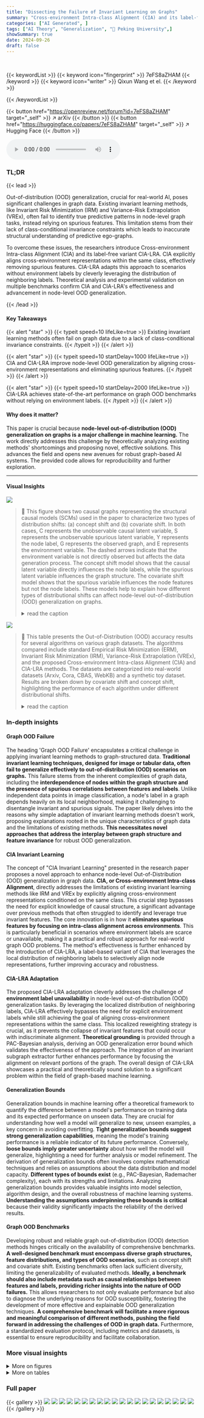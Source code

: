 ```yaml
---
title: "Dissecting the Failure of Invariant Learning on Graphs"
summary: "Cross-environment Intra-class Alignment (CIA) and its label-free variant, CIA-LRA, significantly improve node-level OOD generalization on graphs by aligning representations and eliminating spurious fe..."
categories: ["AI Generated", ]
tags: ["AI Theory", "Generalization", "🏢 Peking University",]
showSummary: true
date: 2024-09-26
draft: false
---
```


<br>

{{< keywordList >}}
{{< keyword icon="fingerprint" >}} 7eFS8aZHAM {{< /keyword >}}
{{< keyword icon="writer" >}} Qixun Wang et el. {{< /keyword >}}
 
{{< /keywordList >}}

{{< button href="https://openreview.net/forum?id=7eFS8aZHAM" target="_self" >}}
↗ arXiv
{{< /button >}}
{{< button href="https://huggingface.co/papers/7eFS8aZHAM" target="_self" >}}
↗ Hugging Face
{{< /button >}}



<audio controls>
    <source src="https://ai-paper-reviewer.com/7eFS8aZHAM/podcast.wav" type="audio/wav">
    Your browser does not support the audio element.
</audio>


### TL;DR


{{< lead >}}

Out-of-distribution (OOD) generalization, crucial for real-world AI, poses significant challenges in graph data.  Existing invariant learning methods, like Invariant Risk Minimization (IRM) and Variance-Risk Extrapolation (VREx), often fail to identify true predictive patterns in node-level graph tasks, instead relying on spurious features. This limitation stems from their lack of class-conditional invariance constraints which leads to inaccurate structural understanding of predictive ego-graphs.

To overcome these issues, the researchers introduce Cross-environment Intra-class Alignment (CIA) and its label-free variant CIA-LRA.  CIA explicitly aligns cross-environment representations within the same class, effectively removing spurious features.  CIA-LRA adapts this approach to scenarios without environment labels by cleverly leveraging the distribution of neighboring labels. Theoretical analysis and experimental validation on multiple benchmarks confirm CIA and CIA-LRA's effectiveness and advancement in node-level OOD generalization. 

{{< /lead >}}


#### Key Takeaways

{{< alert "star" >}}
{{< typeit speed=10 lifeLike=true >}} Existing invariant learning methods often fail on graph data due to a lack of class-conditional invariance constraints. {{< /typeit >}}
{{< /alert >}}

{{< alert "star" >}}
{{< typeit speed=10 startDelay=1000 lifeLike=true >}} CIA and CIA-LRA improve node-level OOD generalization by aligning cross-environment representations and eliminating spurious features. {{< /typeit >}}
{{< /alert >}}

{{< alert "star" >}}
{{< typeit speed=10 startDelay=2000 lifeLike=true >}} CIA-LRA achieves state-of-the-art performance on graph OOD benchmarks without relying on environment labels. {{< /typeit >}}
{{< /alert >}}

#### Why does it matter?
This paper is crucial because **node-level out-of-distribution (OOD) generalization on graphs is a major challenge in machine learning.**  The work directly addresses this challenge by theoretically analyzing existing methods' shortcomings and proposing novel, effective solutions. This advances the field and opens new avenues for robust graph-based AI systems.  The provided code allows for reproducibility and further exploration.

------
#### Visual Insights



![](https://ai-paper-reviewer.com/7eFS8aZHAM/figures_2_1.jpg)

> 🔼 This figure shows two causal graphs representing the structural causal models (SCMs) used in the paper to characterize two types of distribution shifts: (a) concept shift and (b) covariate shift. In both cases, C represents the unobservable causal latent variable, S represents the unobservable spurious latent variable, Y represents the node label, G represents the observed graph, and E represents the environment variable. The dashed arrows indicate that the environment variable is not directly observed but affects the data generation process. The concept shift model shows that the causal latent variable directly influences the node labels, while the spurious latent variable influences the graph structure.  The covariate shift model shows that the spurious variable influences the node features but not the node labels.  These models help to explain how different types of distributional shifts can affect node-level out-of-distribution (OOD) generalization on graphs.
> <details>
> <summary>read the caption</summary>
> Figure 1: Causal graphs of the SCMs considered in our work.
> </details>





![](https://ai-paper-reviewer.com/7eFS8aZHAM/tables_1_1.jpg)

> 🔼 This table presents the Out-of-Distribution (OOD) accuracy results for several algorithms on various graph datasets.  The algorithms compared include standard Empirical Risk Minimization (ERM), Invariant Risk Minimization (IRM), Variance-Risk Extrapolation (VREx), and the proposed Cross-environment Intra-class Alignment (CIA) and CIA-LRA methods. The datasets are categorized into real-world datasets (Arxiv, Cora, CBAS, WebKB) and a synthetic toy dataset. Results are broken down by covariate shift and concept shift,  highlighting the performance of each algorithm under different distributional shifts.
> <details>
> <summary>read the caption</summary>
> Table 1: Real-Cov./Con. are average OOD accuracy on the covariate/concept shift of Arxiv, Cora, CBAS, and WebKB. Toy denotes results on our toy synthetic graph OOD dataset.
> </details>





### In-depth insights


#### Graph OOD Failure
The heading 'Graph OOD Failure' encapsulates a critical challenge in applying invariant learning methods to graph-structured data.  **Traditional invariant learning techniques, designed for image or tabular data, often fail to generalize effectively to out-of-distribution (OOD) scenarios on graphs.** This failure stems from the inherent complexities of graph data, including the **interdependence of nodes within the graph structure and the presence of spurious correlations between features and labels**.  Unlike independent data points in image classification, a node's label in a graph depends heavily on its local neighborhood, making it challenging to disentangle invariant and spurious signals. The paper likely delves into the reasons why simple adaptation of invariant learning methods doesn't work, proposing explanations rooted in the unique characteristics of graph data and the limitations of existing methods.  **This necessitates novel approaches that address the interplay between graph structure and feature invariance** for robust OOD generalization.

#### CIA Invariant Learning
The concept of "CIA Invariant Learning" presented in the research paper proposes a novel approach to enhance node-level Out-of-Distribution (OOD) generalization in graph data.  **CIA, or Cross-environment Intra-class Alignment**, directly addresses the limitations of existing invariant learning methods like IRM and VREx by explicitly aligning cross-environment representations conditioned on the same class.  This crucial step bypasses the need for explicit knowledge of causal structure, a significant advantage over previous methods that often struggled to identify and leverage true invariant features.  The core innovation is in how it **eliminates spurious features by focusing on intra-class alignment across environments**. This is particularly beneficial in scenarios where environment labels are scarce or unavailable, making it a practical and robust approach for real-world graph OOD problems. The method's effectiveness is further enhanced by the introduction of CIA-LRA, a label-based variant of CIA that leverages the local distribution of neighboring labels to selectively align node representations, further improving accuracy and robustness.

#### CIA-LRA Adaptation
The proposed CIA-LRA adaptation cleverly addresses the challenge of **environment label unavailability** in node-level out-of-distribution (OOD) generalization tasks.  By leveraging the localized distribution of neighboring labels, CIA-LRA effectively bypasses the need for explicit environment labels while still achieving the goal of aligning cross-environment representations within the same class. This localized reweighting strategy is crucial, as it prevents the collapse of invariant features that could occur with indiscriminate alignment.  **Theoretical grounding** is provided through a PAC-Bayesian analysis, deriving an OOD generalization error bound which validates the effectiveness of the approach.  The integration of an invariant subgraph extractor further enhances performance by focusing the alignment on relevant portions of the graph. The overall design of CIA-LRA showcases a practical and theoretically sound solution to a significant problem within the field of graph-based machine learning.

#### Generalization Bounds
Generalization bounds in machine learning offer a theoretical framework to quantify the difference between a model's performance on training data and its expected performance on unseen data.  They are crucial for understanding how well a model will generalize to new, unseen examples, a key concern in avoiding overfitting.  **Tight generalization bounds suggest strong generalization capabilities**, meaning the model's training performance is a reliable indicator of its future performance. Conversely, **loose bounds imply greater uncertainty** about how well the model will generalize, highlighting a need for further analysis or model refinement.  The derivation of generalization bounds often involves complex mathematical techniques and relies on assumptions about the data distribution and model capacity. **Different types of bounds exist** (e.g., PAC-Bayesian, Rademacher complexity), each with its strengths and limitations.  Analyzing generalization bounds provides valuable insights into model selection, algorithm design, and the overall robustness of machine learning systems.  **Understanding the assumptions underpinning these bounds is critical** because their validity significantly impacts the reliability of the derived results.

#### Graph OOD Benchmarks
Developing robust and reliable graph out-of-distribution (OOD) detection methods hinges critically on the availability of comprehensive benchmarks.  **A well-designed benchmark must encompass diverse graph structures, feature distributions, and types of OOD scenarios**, such as concept shift and covariate shift.  Existing benchmarks often lack sufficient diversity, limiting the generalizability of evaluated methods.  **Ideally, a benchmark should also include metadata such as causal relationships between features and labels, providing richer insights into the nature of OOD failures.**  This allows researchers to not only evaluate performance but also to diagnose the underlying reasons for OOD susceptibility, fostering the development of more effective and explainable OOD generalization techniques. **A comprehensive benchmark will facilitate a more rigorous and meaningful comparison of different methods, pushing the field forward in addressing the challenges of OOD in graph data.**  Furthermore, a standardized evaluation protocol, including metrics and datasets, is essential to ensure reproducibility and facilitate collaboration.


### More visual insights

<details>
<summary>More on figures
</summary>


![](https://ai-paper-reviewer.com/7eFS8aZHAM/figures_5_1.jpg)

> 🔼 The figure illustrates the framework of the proposed CIA-LRA method, highlighting the invariant subgraph extractor, GNN encoder, localized alignment, reweighting alignment, and the total loss calculation. It emphasizes the method's ability to identify invariant features and eliminate spurious ones, even without environment labels, by focusing on local node pairs and weighting them based on their neighborhood label distribution discrepancies.
> <details>
> <summary>read the caption</summary>
> Figure 2. The overall framework of our proposed CIA-LRA. The invariant subgraph extractor Φθ identifies the invariant subgraph for each node. Then the GNN encoder φθ aggregates information from the estimated invariant subgraphs to output node representations. CIA-LRA mainly contains two strategies: localized alignment and reweighting alignment. Localized alignment: we restrict the alignment to a local range to avoid overalignment that may cause the collapse of invariant features (shown in Appendix D.1). Reweighting alignment: to better eliminate spurious features and preserve invariant features without using environment labels, we assign large weights to node pairs with significant discrepancies in heterophilic Neighborhood Label Distribution (NLD) and minor discrepancies in homophilic NLD. See Section 3.2 for a detailed analysis of CIA-LRA.
> </details>



![](https://ai-paper-reviewer.com/7eFS8aZHAM/figures_7_1.jpg)

> 🔼 This figure illustrates the framework of the proposed CIA-LRA method, which is designed for node-level out-of-distribution generalization on graphs without environment labels.  It details the steps of invariant subgraph extraction, GNN encoding, localized alignment (restricting alignment to local neighborhoods to avoid feature collapse), and reweighting alignment (prioritizing alignment of node pairs exhibiting significant discrepancies in heterophilic NLD and minor discrepancies in homophilic NLD to remove spurious features while preserving invariant ones).
> <details>
> <summary>read the caption</summary>
> Figure 2: The overall framework of our proposed CIA-LRA. The invariant subgraph extractor Φθ identifies the invariant subgraph for each node. Then the GNN encoder de aggregates information from the estimated invariant subgraphs to output node representations. CIA-LRA mainly contains two strategies: localized alignment and reweighting alignment. Localized alignment: we restrict the alignment to a local range to avoid overalignment that may cause the collapse of invariant features (shown in Appendix D.1). Reweighting alignment: to better eliminate spurious features and preserve invariant features without using environment labels, we assign large weights to node pairs with significant discrepancies in heterophilic Neighborhood Label Distribution (NLD) and minor discrepancies in homophilic NLD. See Section 3.2 for a detailed analysis of CIA-LRA.
> </details>



![](https://ai-paper-reviewer.com/7eFS8aZHAM/figures_9_1.jpg)

> 🔼 This figure shows the results of an ablation study comparing CIA and CIA-LRA on a synthetic dataset.  The left column displays the out-of-distribution (OOD) accuracy over training epochs for both methods. The middle column shows the variance of the invariant representation, and the right column shows the norm of the spurious representation.  The plots reveal that CIA-LRA is more effective at eliminating spurious features and preserving invariant features, leading to better OOD generalization performance compared to CIA, especially with a larger regularization parameter λ = 0.5.
> <details>
> <summary>read the caption</summary>
> Figure 3: Left: OOD test accuracy. Mid: the variance of the invariant representation. Right: the norm of the spurious representation. CIA and CIA-LRA use λ = 0.5 in this figure.
> </details>



![](https://ai-paper-reviewer.com/7eFS8aZHAM/figures_9_2.jpg)

> 🔼 The figure illustrates the framework of CIA-LRA, highlighting its key components: invariant subgraph extraction, GNN encoding, localized alignment, and reweighting alignment. Localized alignment focuses on aligning nearby nodes to prevent feature collapse, while reweighting alignment prioritizes aligning nodes with significant differences in heterophilic NLD and minor differences in homophilic NLD to eliminate spurious features.  The method leverages localized label distribution to effectively distinguish and preserve invariant features.
> <details>
> <summary>read the caption</summary>
> Figure 2: The overall framework of our proposed CIA-LRA. The invariant subgraph extractor Φθ identifies the invariant subgraph for each node. Then the GNN encoder de aggregates information from the estimated invariant subgraphs to output node representations. CIA-LRA mainly contains two strategies: localized alignment and reweighting alignment. Localized alignment: we restrict the alignment to a local range to avoid overalignment that may cause the collapse of invariant features (shown in Appendix D.1). Reweighting alignment: to better eliminate spurious features and preserve invariant features without using environment labels, we assign large weights to node pairs with significant discrepancies in heterophilic Neighborhood Label Distribution (NLD) and minor discrepancies in homophilic NLD. See Section 3.2 for a detailed analysis of CIA-LRA.
> </details>



![](https://ai-paper-reviewer.com/7eFS8aZHAM/figures_19_1.jpg)

> 🔼 This figure shows the results of an ablation study comparing the performance of CIA and CIA-LRA on a synthetic dataset.  The left panel displays OOD accuracy, demonstrating that CIA-LRA consistently maintains higher accuracy than CIA across training epochs. The middle panel shows the variance of the invariant representation, illustrating that CIA-LRA preserves higher variance, suggesting that it better maintains the invariant features. The right panel shows the norm (magnitude) of the spurious representation. CIA-LRA effectively reduces the norm of spurious features, confirming that spurious features are eliminated by the proposed method. Overall, the figure highlights that CIA-LRA's ability to avoid collapsing the invariant features during training, which improves generalization performance.
> <details>
> <summary>read the caption</summary>
> Figure 3: Left: OOD test accuracy. Mid: the variance of the invariant representation. Right: the norm of the spurious representation. CIA and CIA-LRA use λ = 0.5 in this figure.
> </details>



![](https://ai-paper-reviewer.com/7eFS8aZHAM/figures_19_2.jpg)

> 🔼 This figure visualizes the impact of CIA and CIA-LRA on a synthetic dataset with concept and covariate shifts.  The left panel displays OOD accuracy, demonstrating the superior performance of CIA-LRA. The middle panel shows the variance of invariant representations, highlighting how CIA-LRA maintains higher variance, preventing representation collapse. The right panel shows the norm of spurious representations, illustrating that both CIA and CIA-LRA effectively suppress them, but CIA-LRA is more effective.  Overall, the figure shows that CIA-LRA offers better OOD generalization by effectively balancing the preservation of invariant features and the removal of spurious features.
> <details>
> <summary>read the caption</summary>
> Figure 3: Left: OOD test accuracy. Mid: the variance of the invariant representation. Right: the norm of the spurious representation. CIA and CIA-LRA use λ = 0.5 in this figure.
> </details>



![](https://ai-paper-reviewer.com/7eFS8aZHAM/figures_20_1.jpg)

> 🔼 This figure visualizes the effects of CIA and CIA-LRA on OOD generalization performance using a synthetic dataset.  The left panel shows the OOD accuracy over training epochs for both methods. The middle panel displays the variance of the invariant representation, indicating the stability of the learned features.  The right panel shows the norm of the spurious representation, reflecting the influence of irrelevant information. The results demonstrate that CIA-LRA is superior in maintaining the stability of invariant features while effectively reducing spurious ones, leading to better OOD generalization.
> <details>
> <summary>read the caption</summary>
> Figure 3: Left: OOD test accuracy. Mid: the variance of the invariant representation. Right: the norm of the spurious representation. CIA and CIA-LRA use λ = 0.5 in this figure.
> </details>



![](https://ai-paper-reviewer.com/7eFS8aZHAM/figures_21_1.jpg)

> 🔼 This figure illustrates the overall framework of the proposed CIA-LRA method for node-level out-of-distribution generalization on graphs.  CIA-LRA leverages invariant subgraph extraction, localized alignment (to avoid feature collapse), and reweighted alignment (based on heterophilic and homophilic neighborhood label distributions) to learn invariant representations without relying on environment labels.
> <details>
> <summary>read the caption</summary>
> Figure 2: The overall framework of our proposed CIA-LRA. The invariant subgraph extractor Φθ identifies the invariant subgraph for each node. Then the GNN encoder de aggregates information from the estimated invariant subgraphs to output node representations. CIA-LRA mainly contains two strategies: localized alignment and reweighting alignment. Localized alignment: we restrict the alignment to a local range to avoid overalignment that may cause the collapse of invariant features (shown in Appendix D.1). Reweighting alignment: to better eliminate spurious features and preserve invariant features without using environment labels, we assign large weights to node pairs with significant discrepancies in heterophilic Neighborhood Label Distribution (NLD) and minor discrepancies in homophilic NLD. See Section 3.2 for a detailed analysis of CIA-LRA.
> </details>



![](https://ai-paper-reviewer.com/7eFS8aZHAM/figures_22_1.jpg)

> 🔼 This figure shows the overall framework of the proposed CIA-LRA method, which consists of an invariant subgraph extractor, a GNN encoder, localized alignment, and reweighting alignment.  The invariant subgraph extractor identifies invariant subgraphs. The GNN encoder aggregates information from these subgraphs. Localized alignment aligns representations of nearby nodes to prevent over-alignment. Reweighting alignment assigns weights based on differences in heterophilic and homophilic neighborhood label distributions to eliminate spurious features while preserving invariant ones.
> <details>
> <summary>read the caption</summary>
> Figure 2: The overall framework of our proposed CIA-LRA. The invariant subgraph extractor Φθ identifies the invariant subgraph for each node. Then the GNN encoder de aggregates information from the estimated invariant subgraphs to output node representations. CIA-LRA mainly contains two strategies: localized alignment and reweighting alignment. Localized alignment: we restrict the alignment to a local range to avoid overalignment that may cause the collapse of invariant features (shown in Appendix D.1). Reweighting alignment: to better eliminate spurious features and preserve invariant features without using environment labels, we assign large weights to node pairs with significant discrepancies in heterophilic Neighborhood Label Distribution (NLD) and minor discrepancies in homophilic NLD. See Section 3.2 for a detailed analysis of CIA-LRA.
> </details>



![](https://ai-paper-reviewer.com/7eFS8aZHAM/figures_23_1.jpg)

> 🔼 This figure illustrates the framework of the proposed CIA-LRA method.  It shows how invariant subgraphs are extracted for each node using a GNN encoder, and then how node representations are generated. It details the two main strategies of the method: localized alignment (restricting alignment to nearby nodes) and reweighting alignment (assigning higher weights to node pairs with significant differences in heterophilic NLD and minor differences in homophilic NLD to better eliminate spurious features).
> <details>
> <summary>read the caption</summary>
> Figure 2: The overall framework of our proposed CIA-LRA. The invariant subgraph extractor Φθ identifies the invariant subgraph for each node. Then the GNN encoder de aggregates information from the estimated invariant subgraphs to output node representations. CIA-LRA mainly contains two strategies: localized alignment and reweighting alignment. Localized alignment: we restrict the alignment to a local range to avoid overalignment that may cause the collapse of invariant features (shown in Appendix D.1). Reweighting alignment: to better eliminate spurious features and preserve invariant features without using environment labels, we assign large weights to node pairs with significant discrepancies in heterophilic Neighborhood Label Distribution (NLD) and minor discrepancies in homophilic NLD. See Section 3.2 for a detailed analysis of CIA-LRA.
> </details>



![](https://ai-paper-reviewer.com/7eFS8aZHAM/figures_24_1.jpg)

> 🔼 This figure illustrates the overall framework of the proposed CIA-LRA method.  It shows how the method identifies invariant subgraphs, uses a GNN encoder to produce node representations, and employs localized and reweighting alignment strategies to eliminate spurious features and preserve invariant features, all while not requiring environment labels.  The localized alignment restricts alignment to a local graph area, while the reweighting alignment prioritizes aligning node pairs that show significant differences in heterophilic neighborhood label distribution (HeteNLD) and minor differences in homophilic NLD.
> <details>
> <summary>read the caption</summary>
> Figure 2: The overall framework of our proposed CIA-LRA. The invariant subgraph extractor ϕθm identifies the invariant subgraph for each node. Then the GNN encoder ϕΘ aggregates information from the estimated invariant subgraphs to output node representations. CIA-LRA mainly contains two strategies: localized alignment and reweighting alignment. Localized alignment: we restrict the alignment to a local range to avoid overalignment that may cause the collapse of invariant features (shown in Appendix D.1). Reweighting alignment: to better eliminate spurious features and preserve invariant features without using environment labels, we assign large weights to node pairs with significant discrepancies in heterophilic Neighborhood Label Distribution (NLD) and minor discrepancies in homophilic NLD. See Section 3.2 for a detailed analysis of CIA-LRA.
> </details>



![](https://ai-paper-reviewer.com/7eFS8aZHAM/figures_26_1.jpg)

> 🔼 This figure shows the relationship between the distance of aggregated neighborhood representations and the distance of Heterophilic Neighborhood Label Distribution (HeteNLD) on the Cora dataset under covariate shift. Each subplot represents a different class, and each dot represents a node pair.  A linear regression line is fitted to each plot, highlighting a clear positive correlation between the two variables, suggesting that HeteNLD can reflect spurious features on graphs.
> <details>
> <summary>read the caption</summary>
> Figure 12: The relationship between the distance of the aggregated neighborhood representation and distance of HeteNLD on Cora word domain, covariate shift. Each sub-figure is a class, and each dot in the figure represents a node pair in the graph. The red line is obtained by linear regression. The positive correlation is clear.
> </details>



![](https://ai-paper-reviewer.com/7eFS8aZHAM/figures_26_2.jpg)

> 🔼 This figure visualizes the results of the experiments conducted on a synthetic dataset to understand the effects of CIA and CIA-LRA on OOD generalization.  The left panel shows the OOD test accuracy for both methods over training epochs. The middle panel displays the variance of the invariant representation, indicating the stability of learned features, and the right panel shows the norm of the spurious representation, illustrating the extent to which the model relies on irrelevant features.  The results show that CIA-LRA maintains better performance and prevents the collapse of invariant representations which is observed with CIA as λ increases.
> <details>
> <summary>read the caption</summary>
> Figure 3: Left: OOD test accuracy. Mid: the variance of the invariant representation. Right: the norm of the spurious representation. CIA and CIA-LRA use λ = 0.5 in this figure.
> </details>



![](https://ai-paper-reviewer.com/7eFS8aZHAM/figures_27_1.jpg)

> 🔼 This figure visualizes the correlation between the distance of aggregated neighborhood representations and the Heterophilic Neighborhood Label Distribution (HeteNLD) discrepancy for each class in the Cora dataset under covariate shift.  Each subplot represents a class, with each dot showing a node pair. A linear regression line is fitted to highlight the positive correlation. This suggests HeteNLD discrepancy effectively captures the difference in aggregated neighborhood representations.
> <details>
> <summary>read the caption</summary>
> Figure 12: The relationship between the distance of the aggregated neighborhood representation and distance of HeteNLD on Cora word domain, covariate shift. Each sub-figure is a class, and each dot in the figure represents a node pair in the graph. The red line is obtained by linear regression. The positive correlation is clear.
> </details>



![](https://ai-paper-reviewer.com/7eFS8aZHAM/figures_27_2.jpg)

> 🔼 This figure shows the relationship between the distance of the aggregated neighborhood representation and the distance of HeteNLD on the Cora word domain under covariate shift. Each subplot represents a class, and each dot in a subplot represents a node pair in the graph.  Linear regression lines are included.  The positive correlation shown supports the claim that HeteNLD discrepancy reflects the distance of the aggregated neighborhood representation.
> <details>
> <summary>read the caption</summary>
> Figure 12: The relationship between the distance of the aggregated neighborhood representation and distance of HeteNLD on Cora word domain, covariate shift. Each sub-figure is a class, and each dot in the figure represents a node pair in the graph. The red line is obtained by linear regression. The positive correlation is clear.
> </details>



![](https://ai-paper-reviewer.com/7eFS8aZHAM/figures_28_1.jpg)

> 🔼 This figure shows the correlation between the distance of aggregated neighborhood representation and the HeteNLD (heterophilic neighborhood label distribution) distance for each class in the Cora dataset under covariate shift. Each point represents a pair of nodes with the same number of homophilic neighbors.  The positive correlation suggests that HeteNLD distance effectively reflects the difference in aggregated neighborhood representations, supporting the use of HeteNLD in CIA-LRA for identifying node pairs with significant spurious feature differences for alignment.
> <details>
> <summary>read the caption</summary>
> Figure 12: The relationship between the distance of the aggregated neighborhood representation and distance of HeteNLD on Cora word domain, covariate shift. Each sub-figure is a class, and each dot in the figure represents a node pair in the graph. The red line is obtained by linear regression. The positive correlation is clear.
> </details>



</details>




<details>
<summary>More on tables
</summary>


![](https://ai-paper-reviewer.com/7eFS8aZHAM/tables_8_1.jpg)
> 🔼 This table presents the OOD test accuracy results for various methods on the GAT and GCN models.  The table is broken down by dataset (Arxiv, Cora, WebKB, CBAS), type of shift (covariate or concept), and specific split (degree, time, word, color, university).  The best performing methods are highlighted, along with instances where the model ran out of memory (OOM). The table compares traditional invariant learning methods and graph-specific OOD methods.
> <details>
> <summary>read the caption</summary>
> Table 2: OOD test accuracy (%). Our methods are marked in bold. The best and second-best results are shown in bold and underlined, respectively. The values in parentheses are standard deviations. 'OOM' denotes Out Of Memory. Results of EERM on Cora GCN marked by '*' are from Gui et al. [2022] since we got OOM during our running.
> </details>

![](https://ai-paper-reviewer.com/7eFS8aZHAM/tables_8_2.jpg)
> 🔼 This table compares the performance of three different algorithms on four graph datasets: Cora degree, Cora word, CBAS, and WebKB.  The algorithms are: EERM (an existing graph OOD method using VREx), EERM-CIA (EERM but replacing VREx with the proposed CIA method), and CIA (the proposed CIA method applied independently).  The table shows that replacing VREx with CIA significantly improves performance across all four datasets, highlighting the effectiveness of CIA as an invariant learning objective.
> <details>
> <summary>read the caption</summary>
> Table 3: By replacing VREx in EERM with CIA (marked as EERM-CIA), the performance is significantly improved.
> </details>

![](https://ai-paper-reviewer.com/7eFS8aZHAM/tables_18_1.jpg)
> 🔼 This table presents the Out-of-Distribution (OOD) accuracy for several algorithms on various graph datasets.  The algorithms tested include ERM (Empirical Risk Minimization), IRM (Invariant Risk Minimization), VREx (Variance-Risk Extrapolation), and the authors' proposed methods CIA and CIA-LRA.  The datasets are categorized into real-world datasets (Arxiv, Cora, and WebKB) and synthetic datasets (CBAS and a toy dataset).  The results showcase the performance of each algorithm under two types of distributional shifts: covariate shift and concept shift. The 'Toy' column indicates the performance on a synthetic dataset designed to highlight the effects of spurious correlations.
> <details>
> <summary>read the caption</summary>
> Table 1: Real-Cov./Con. are average OOD accuracy on the covariate/concept shift of Arxiv, Cora, CBAS, and WebKB. Toy denotes results on our toy synthetic graph OOD dataset.
> </details>

![](https://ai-paper-reviewer.com/7eFS8aZHAM/tables_18_2.jpg)
> 🔼 This table presents the Out-Of-Distribution (OOD) accuracy results for several graph invariant learning methods on various datasets.  The methods evaluated are Empirical Risk Minimization (ERM), Invariant Risk Minimization (IRM), Variance-Risk Extrapolation (VREx), and the authors' proposed Cross-environment Intra-class Alignment (CIA) and CIA-LRA.  The datasets include real-world graphs (Arxiv, Cora, WebKB) and a synthetic toy dataset designed to highlight spurious correlations. Results are shown for both covariate shift and concept shift scenarios, offering a comprehensive comparison of OOD generalization performance.
> <details>
> <summary>read the caption</summary>
> Table 1: Real-Cov./Con. are average OOD accuracy on the covariate/concept shift of Arxiv, Cora, CBAS, and WebKB. Toy denotes results on our toy synthetic graph OOD dataset.
> </details>

![](https://ai-paper-reviewer.com/7eFS8aZHAM/tables_28_1.jpg)
> 🔼 This table presents the Out-of-Distribution (OOD) accuracy results for several algorithms on four real-world graph datasets (Arxiv, Cora, CBAS, WebKB) and a synthetic toy dataset.  The real-world datasets are evaluated under both covariate and concept shift scenarios. The algorithms include Empirical Risk Minimization (ERM), Invariant Risk Minimization (IRM), Variance-Risk Extrapolation (VREx), and the authors' proposed methods, Cross-environment Intra-class Alignment (CIA) and Localized Reweighting Alignment (CIA-LRA). The results show that CIA and CIA-LRA significantly outperform the other methods, especially on the more challenging concept shift.
> <details>
> <summary>read the caption</summary>
> Table 1: Real-Cov./Con. are average OOD accuracy on the covariate/concept shift of Arxiv, Cora, CBAS, and WebKB. Toy denotes results on our toy synthetic graph OOD dataset.
> </details>

![](https://ai-paper-reviewer.com/7eFS8aZHAM/tables_28_2.jpg)
> 🔼 This table presents the out-of-distribution (OOD) generalization performance of several methods on various graph datasets.  The datasets are categorized into real-world (Arxiv, Cora, CBAS, WebKB) and synthetic (Toy) datasets, with each dataset having covariate and concept shifts. The methods evaluated include ERM (Empirical Risk Minimization), IRM (Invariant Risk Minimization), VREx (Variance-Risk Extrapolation), and the authors' proposed methods CIA and CIA-LRA. The results illustrate the OOD accuracy for each method across different datasets and shift types.  The 'Toy' dataset was synthetically constructed to evaluate performance when spurious correlations exist between node features and labels.
> <details>
> <summary>read the caption</summary>
> Table 1: Real-Cov./Con. are average OOD accuracy on the covariate/concept shift of Arxiv, Cora, CBAS, and WebKB. Toy denotes results on our toy synthetic graph OOD dataset.
> </details>

</details>




### Full paper

{{< gallery >}}
<img src="https://ai-paper-reviewer.com/7eFS8aZHAM/1.png" class="grid-w50 md:grid-w33 xl:grid-w25" />
<img src="https://ai-paper-reviewer.com/7eFS8aZHAM/2.png" class="grid-w50 md:grid-w33 xl:grid-w25" />
<img src="https://ai-paper-reviewer.com/7eFS8aZHAM/3.png" class="grid-w50 md:grid-w33 xl:grid-w25" />
<img src="https://ai-paper-reviewer.com/7eFS8aZHAM/4.png" class="grid-w50 md:grid-w33 xl:grid-w25" />
<img src="https://ai-paper-reviewer.com/7eFS8aZHAM/5.png" class="grid-w50 md:grid-w33 xl:grid-w25" />
<img src="https://ai-paper-reviewer.com/7eFS8aZHAM/6.png" class="grid-w50 md:grid-w33 xl:grid-w25" />
<img src="https://ai-paper-reviewer.com/7eFS8aZHAM/7.png" class="grid-w50 md:grid-w33 xl:grid-w25" />
<img src="https://ai-paper-reviewer.com/7eFS8aZHAM/8.png" class="grid-w50 md:grid-w33 xl:grid-w25" />
<img src="https://ai-paper-reviewer.com/7eFS8aZHAM/9.png" class="grid-w50 md:grid-w33 xl:grid-w25" />
<img src="https://ai-paper-reviewer.com/7eFS8aZHAM/10.png" class="grid-w50 md:grid-w33 xl:grid-w25" />
<img src="https://ai-paper-reviewer.com/7eFS8aZHAM/11.png" class="grid-w50 md:grid-w33 xl:grid-w25" />
<img src="https://ai-paper-reviewer.com/7eFS8aZHAM/12.png" class="grid-w50 md:grid-w33 xl:grid-w25" />
<img src="https://ai-paper-reviewer.com/7eFS8aZHAM/13.png" class="grid-w50 md:grid-w33 xl:grid-w25" />
<img src="https://ai-paper-reviewer.com/7eFS8aZHAM/14.png" class="grid-w50 md:grid-w33 xl:grid-w25" />
<img src="https://ai-paper-reviewer.com/7eFS8aZHAM/15.png" class="grid-w50 md:grid-w33 xl:grid-w25" />
<img src="https://ai-paper-reviewer.com/7eFS8aZHAM/16.png" class="grid-w50 md:grid-w33 xl:grid-w25" />
<img src="https://ai-paper-reviewer.com/7eFS8aZHAM/17.png" class="grid-w50 md:grid-w33 xl:grid-w25" />
<img src="https://ai-paper-reviewer.com/7eFS8aZHAM/18.png" class="grid-w50 md:grid-w33 xl:grid-w25" />
<img src="https://ai-paper-reviewer.com/7eFS8aZHAM/19.png" class="grid-w50 md:grid-w33 xl:grid-w25" />
<img src="https://ai-paper-reviewer.com/7eFS8aZHAM/20.png" class="grid-w50 md:grid-w33 xl:grid-w25" />
{{< /gallery >}}